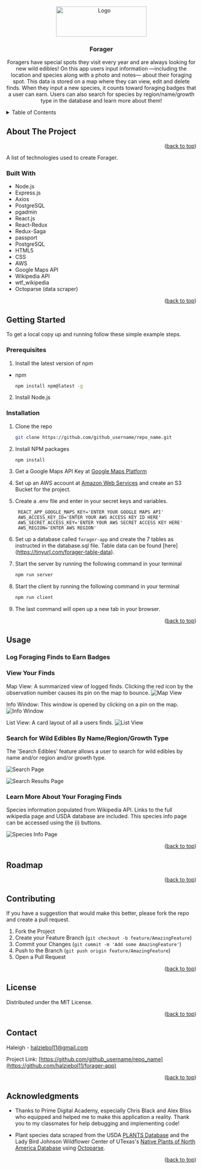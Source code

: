 <a name="readme-top"></a>
<!-- PROJECT LOGO -->
<br />
<div align="center">
  <a href="https://github.com/halziebol11/forager-app">
    <img src="./public/Site_SVG/Logo.svg" alt="Logo" width="240" height="80">
  </a>

<h3 align="center">Forager</h3>

  <p align="center">
    Foragers have special spots they visit every year and are always looking for new wild edibles! On this app users input information —including the location and species along with a photo and notes— about their foraging spot. This data is stored on a map where they can view, edit and delete finds. When they input a new species, it counts toward foraging badges that a user can earn. Users can also search for species by region/name/growth type in the database and learn more about them!
    <br />
</div>



<!-- TABLE OF CONTENTS -->
<details>
  <summary>Table of Contents</summary>
  <ol>
    <li>
      <a href="#about-the-project">About The Project</a>
      <ul>
        <li><a href="#built-with">Built With</a></li>
      </ul>
    </li>
    <li>
      <a href="#getting-started">Getting Started</a>
      <ul>
        <li><a href="#prerequisites">Prerequisites</a></li>
        <li><a href="#installation">Installation</a></li>
      </ul>
    </li>
    <li><a href="#usage">Usage</a></li>
    <li><a href="#roadmap">Roadmap</a></li>
    <li><a href="#contributing">Contributing</a></li>
    <li><a href="#license">License</a></li>
    <li><a href="#contact">Contact</a></li>
    <li><a href="#acknowledgments">Acknowledgments</a></li>
  </ol>
</details>



<!-- ABOUT THE PROJECT -->
## About The Project

<p align="right">(<a href="#readme-top">back to top</a>)</p>

A list of technologies used to create Forager.

### Built With

* Node.js
* Express.js
* Axios
* PostgreSQL
* pgadmin
* React.js
* React-Redux
* Redux-Saga
* passport
* PostgreSQL
* HTML5
* CSS
* AWS
* Google Maps API
* Wikipedia API
* wtf_wikipedia
* Octoparse (data scraper)

<p align="right">(<a href="#readme-top">back to top</a>)</p>


## Getting Started

To get a local copy up and running follow these simple example steps.

### Prerequisites

1. Install the latest version of npm
* npm
  ```sh
  npm install npm@latest -g
  ```
2. Install Node.js

### Installation

1. Clone the repo
   ```sh
   git clone https://github.com/github_username/repo_name.git
   ```
2. Install NPM packages
   ```sh
   npm install
   ```
3. Get a Google Maps API Key at [Google Maps Platform](https://developers.google.com/maps/documentation/javascript/get-api-key)
4. Set up an AWS account at [Amazon Web Services](https://docs.aws.amazon.com/index.html) and create an S3 Bucket for the project.
4. Create a .env file and enter in your secret keys and variables.
   ```
    REACT_APP_GOOGLE_MAPS_KEY='ENTER YOUR GOOGLE MAPS API'
    AWS_ACCESS_KEY_ID='ENTER YOUR AWS ACCESS KEY ID HERE'
    AWS_SECRET_ACCESS_KEY='ENTER YOUR AWS SECRET ACCESS KEY HERE'
    AWS_REGION='ENTER AWS REGION'
   ```
5. Set up a database called `forager-app` and create the 7 tables as instructed in the database.sql file. Table data can be found [here] (https://tinyurl.com/forager-table-data).

6. Start the server by running the following command in your terminal
   ```sh
   npm run server
   ```
7. Start the client by running the following command in your terminal
   ```sh
   npm run client
   ```
8. The last command will open up a new tab in your browser.


<p align="right">(<a href="#readme-top">back to top</a>)</p>


<!-- USAGE EXAMPLES -->
## Usage

### Log Foraging Finds to Earn Badges

### View Your Finds

Map View:
A summarized view of logged finds. Clicking the red icon by the observation number causes its pin on the map to bounce.
![Map View](./public/Documentation/Map%20View.png)


Info Window:
This window is opened by clicking on a pin on the map.
![Info Window](./public/Documentation/Info%20Window.png)


List View:
A card layout of all a users finds.
![List View](./public/Documentation/List%20View.png)


### Search for Wild Edibles By Name/Region/Growth Type
The 'Search Edibles' feature allows a user to search for wild edibles by name and/or region and/or growth type.

![Search Page](./public/Documentation/Search.png)

![Search Results Page](./public/Documentation/Search%20Results%20Page.png)


### Learn More About Your Foraging Finds
Species information populated from Wikipedia API. Links to the full wikipedia page and USDA database are included. This species info page can be accessed using the (i) buttons.

![Species Info Page](./public/Documentation/Species%20Info%20Page.png)


<p align="right">(<a href="#readme-top">back to top</a>)</p>



<!-- ROADMAP -->
## Roadmap

<!-- - [ ] Feature 1
- [ ] Feature 2
- [ ] Feature 3
    - [ ] Nested Feature -->


<p align="right">(<a href="#readme-top">back to top</a>)</p>



<!-- CONTRIBUTING -->
## Contributing

If you have a suggestion that would make this better, please fork the repo and create a pull request.

1. Fork the Project
2. Create your Feature Branch (`git checkout -b feature/AmazingFeature`)
3. Commit your Changes (`git commit -m 'Add some AmazingFeature'`)
4. Push to the Branch (`git push origin feature/AmazingFeature`)
5. Open a Pull Request

<p align="right">(<a href="#readme-top">back to top</a>)</p>



<!-- LICENSE -->
## License

Distributed under the MIT License.
<p align="right">(<a href="#readme-top">back to top</a>)</p>



<!-- CONTACT -->
## Contact

Haleigh - halziebol11@gmail.com

Project Link: [https://github.com/github_username/repo_name](https://github.com/halziebol11/forager-app)

<p align="right">(<a href="#readme-top">back to top</a>)</p>



<!-- ACKNOWLEDGMENTS -->
## Acknowledgments

* Thanks to Prime Digital Academy, especially Chris Black and Alex Bliss who equipped and helped me to make this application a reality. Thank you to my classmates for help debugging and implementing code!

* Plant species data scraped from the USDA <a href="https://plants.sc.egov.usda.gov/home">PLANTS Database</a> and the Lady Bird Johnson Wildflower Center of UTexas's <a href="https://www.wildflower.org/plants-main">Native Plants of North America Database</a> using <a href="https://www.octoparse.com/">Octoparse</a>.
      

<p align="right">(<a href="#readme-top">back to top</a>)</p>



<!-- MARKDOWN LINKS & IMAGES -->
<!-- https://www.markdownguide.org/basic-syntax/#reference-style-links -->
[stars-shield]: https://img.shields.io/github/stars/github_username/repo_name.svg?style=for-the-badge
[stars-url]: https://github.com/github_username/repo_name/stargazers
[issues-shield]: https://img.shields.io/github/issues/github_username/repo_name.svg?style=for-the-badge
[issues-url]: https://github.com/github_username/repo_name/issues
[license-shield]: https://img.shields.io/github/license/github_username/repo_name.svg?style=for-the-badge
[license-url]: https://github.com/github_username/repo_name/blob/master/LICENSE.txt
[linkedin-shield]: https://img.shields.io/badge/-LinkedIn-black.svg?style=for-the-badge&logo=linkedin&colorB=555
[linkedin-url]: https://linkedin.com/in/linkedin_username
[product-screenshot]: images/screenshot.png
